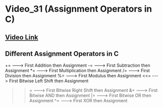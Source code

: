 # Video_31 (Assignment Operators in C)

## [Video Link](https://youtu.be/zv73Qv1GdwY?si=Xk7ts9DwUo_469mx)

## Different Assignment Operators in C

+=  ---> First Addition then Assignment 
-=  ---> First Subtraction then Assignment
*=  ---> First Multiplication then Assignment
/=  ---> First Division then Assignment
%=  ---> First Modulus then Assignment
<<= ---> First Bitwise Left Shift then Assignment
>>= ---> First Bitwise Right Shift then Assignment
&=  ---> First Bitwise AND then Assignment
|=  ---> First Bitwise OR then Assignment
^=  ---> First XOR then Assignment
